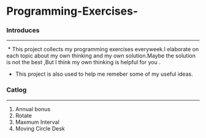 # Programming-Exercises-


### Introduces
- - -
  * This project collects my programming exercises everyweek.I elaborate on each topic about my own thinking 
 and my own solution.Maybe the solution is not the best ,But I think my own thinking is helpful for you .
  * This project is also used to help me remeber some of my useful ideas.
     
    
### Catlog
- - -
1. Annual bonus
2. Rotate
3. Maxmum Interval
4. Moving Circle Desk
